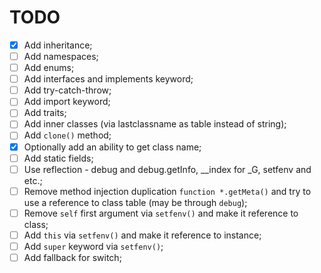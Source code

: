 # TODO

- [x] Add inheritance;
- [ ] Add namespaces;
- [ ] Add enums;
- [ ] Add interfaces and implements keyword;
- [ ] Add try-catch-throw;
- [ ] Add import keyword;
- [ ] Add traits;
- [ ] Add inner classes (via lastclassname as table instead of string);
- [ ] Add `clone()` method;
- [x] Optionally add an ability to get class name;
- [ ] Add static fields;
- [ ] Use reflection - debug and debug.getInfo, __index for _G, setfenv and etc.;
- [ ] Remove method injection duplication `function *.getMeta()` and try to use a reference to class table (may be through `debug`);
- [ ] Remove `self` first argument via `setfenv()` and make it reference to class;
- [ ] Add `this` via `setfenv()` and make it reference to instance;
- [ ] Add `super` keyword via `setfenv()`;
- [ ] Add fallback for switch;
